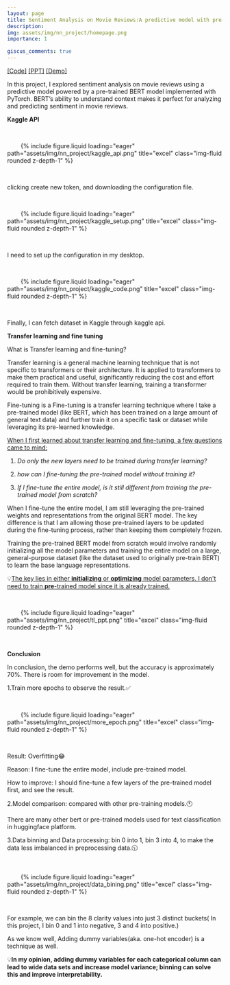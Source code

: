 ```yaml
---
layout: page
title: Sentiment Analysis on Movie Reviews:A predictive model with pre-trained Bert by PyTorch
description: 
img: assets/img/nn_project/homepage.png
importance: 1

giscus_comments: true
---
```


[[Code]](https://howardzhan2024.top/assets/html/sentiment_analysis_pt_Huaye-final.html) [[PPT]](https://howardzhan2024.top/assets/pdf/neural_networks_pytorch_Huaye.pdf) [[Demo]](https://howardzhan2024.top/assets/video/sentiment_analysis_demo.mp4)

In this project, I explored sentiment analysis on movie reviews using a predictive model powered by a pre-trained BERT model implemented with PyTorch. BERT’s ability to understand context makes it perfect for analyzing and predicting sentiment in movie reviews.

**Kaggle API**

<div class="row justify-content-sm-center">

    <div class="col-sm mt-3 mt-md-0">

        {% include figure.liquid loading="eager" path="assets/img/nn_project/kaggle_api.png" title="excel" class="img-fluid rounded z-depth-1" %}

    </div>

</div>
<div class="caption">
    clicking create new token, and downloading the configuration file.
</div>


<div class="row justify-content-sm-center">

    <div class="col-sm mt-3 mt-md-0">

        {% include figure.liquid loading="eager" path="assets/img/nn_project/kaggle_setup.png" title="excel" class="img-fluid rounded z-depth-1" %}

    </div>

</div>
<div class="caption">
    I need to set up the configuration in my desktop.
</div>

<div class="row justify-content-sm-center">

    <div class="col-sm mt-3 mt-md-0">

        {% include figure.liquid loading="eager" path="assets/img/nn_project/kaggle_code.png" title="excel" class="img-fluid rounded z-depth-1" %}

    </div>

</div>
<div class="caption">
    Finally, I can fetch dataset in Kaggle through kaggle api.
</div>


**Transfer learning and fine tuning**

What is Transfer learning and fine-tuning?

Transfer learning is a general machine learning technique that is not specific to transformers or their architecture. It is applied to transformers to make them practical and useful, significantly reducing the cost and effort required to train them. Without transfer learning, training a transformer would be prohibitively expensive.

Fine-tuning is a Fine-tuning is a transfer learning technique where I take a pre-trained model (like BERT, which has been trained on a large amount of general text data) and further train it on a specific task or dataset while leveraging its pre-learned knowledge.

<u>When I first learned about transfer learning and fine-tuning, a few questions came to mind:</u>

1. *Do only the new layers need to be trained during transfer learning?*
  
2. *how can I fine-tuning the pre-trained model without training it?*
  
3. *If I fine-tune the entire model, is it still different from training the pre-trained model from scratch?*
  

When I fine-tune the entire model, I am still leveraging the pre-trained weights and representations from the original BERT model. The key difference is that I am allowing those pre-trained layers to be updated during the fine-tuning process, rather than keeping them completely frozen.

Training the pre-trained BERT model from scratch would involve randomly initializing all the model parameters and training the entire model on a large, general-purpose dataset (like the dataset used to originally pre-train BERT) to learn the base language representations.

💡<u>The key lies in either <strong>initializing</strong> or <strong>optimizing</strong> model parameters. I don't need to train <strong>pre</strong>-trained model since it is already trained.</u>

<div class="row justify-content-sm-center">

    <div class="col-sm mt-3 mt-md-0">

        {% include figure.liquid loading="eager" path="assets/img/nn_project/tl_ppt.png" title="excel" class="img-fluid rounded z-depth-1" %}

    </div>

</div>

**Conclusion**

In conclusion, the demo performs well, but the accuracy is approximately 70%. There is room for improvement in the model.

1.Train more epochs to observe the result.✅

<div class="row justify-content-sm-center">

    <div class="col-sm-6 mt-3 mt-md-0">

        {% include figure.liquid loading="eager" path="assets/img/nn_project/more_epoch.png" title="excel" class="img-fluid rounded z-depth-1" %}

    </div>

</div>
Result: Overfitting😂

Reason: I fine-tune the entire model, include pre-trained model.

How to improve: I should fine-tune a few layers of the pre-trained model first, and see the result.

2.Model comparison: compared with other pre-training models.🕚

There are many other bert or pre-trained models used for text classification in huggingface platform.

3.Data binning and Data processing: bin 0 into 1, bin 3 into 4, to make the data less imbalanced in preprocessing data.🕥

<div class="row justify-content-sm-center">

    <div class="col-sm-7 mt-3 mt-md-0">

        {% include figure.liquid loading="eager" path="assets/img/nn_project/data_bining.png" title="excel" class="img-fluid rounded z-depth-1" %}

    </div>

</div>

For example, we can bin the 8 clarity values into just 3 distinct buckets( In this project, I bin 0 and 1 into negative, 3 and 4 into positive.)

As we know well, Adding dummy variables(aka. one-hot encoder) is a technique as well.

💡**In my opinion, adding dummy variables for each categorical column can lead to wide data sets and increase model variance; binning can solve this and improve interpretability.**